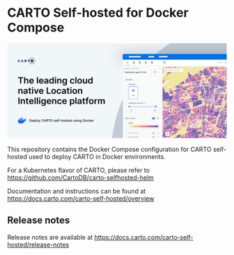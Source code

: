 # CARTO Self-hosted for Docker Compose

![header](./img/header-docker.png)

This repository contains the Docker Compose configuration for CARTO self-hosted used to deploy CARTO in Docker environments.

For a Kubernetes flavor of CARTO, please refer to <https://github.com/CartoDB/carto-selfhosted-helm>

Documentation and instructions can be found at <https://docs.carto.com/carto-self-hosted/overview>

## Release notes

Release notes are available at <https://docs.carto.com/carto-self-hosted/release-notes>
